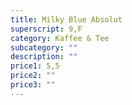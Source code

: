 ```yaml
---
title: Milky Blue Absolut
superscript: 9,F
category: Kaffee & Tee
subcategory: ""
description: ""
price1: 5,5
price2: ""
price3: ""
---
```

